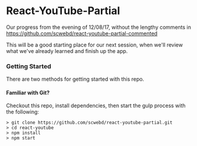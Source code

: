 # React-YouTube-Partial

Our progress from the evening of 12/08/17, without the lengthy comments in https://github.com/scwebd/react-youtube-partial-commented

This will be a good starting place for our next session, when
we'll review what we've already learned and finish up the app.

### Getting Started

There are two methods for getting started with this repo.

#### Familiar with Git?
Checkout this repo, install dependencies, then start the gulp process with the following:

```
> git clone https://github.com/scwebd/react-youtube-partial.git
> cd react-youtube
> npm install
> npm start
```
